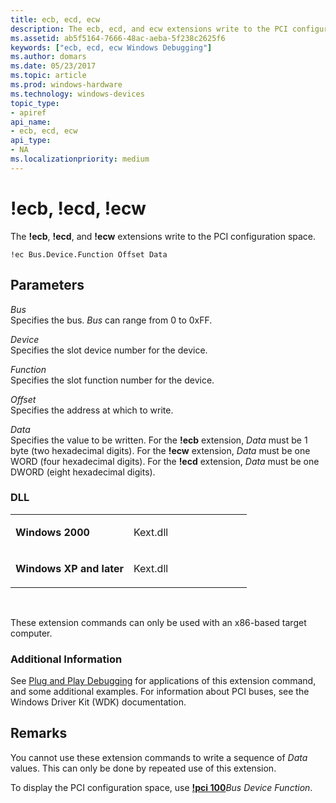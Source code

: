 ```yaml
---
title: ecb, ecd, ecw
description: The ecb, ecd, and ecw extensions write to the PCI configuration space.
ms.assetid: ab5f5164-7666-48ac-aeba-5f238c2625f6
keywords: ["ecb, ecd, ecw Windows Debugging"]
ms.author: domars
ms.date: 05/23/2017
ms.topic: article
ms.prod: windows-hardware
ms.technology: windows-devices
topic_type:
- apiref
api_name:
- ecb, ecd, ecw
api_type:
- NA
ms.localizationpriority: medium
---
```


# !ecb, !ecd, !ecw


The **!ecb**, **!ecd**, and **!ecw** extensions write to the PCI configuration space.

```
!ec Bus.Device.Function Offset Data 
```

## <span id="ddk__ec__dbg"></span><span id="DDK__EC__DBG"></span>Parameters


<span id="_______Bus______"></span><span id="_______bus______"></span><span id="_______BUS______"></span> *Bus*   
Specifies the bus. *Bus* can range from 0 to 0xFF.

<span id="_______Device______"></span><span id="_______device______"></span><span id="_______DEVICE______"></span> *Device*   
Specifies the slot device number for the device.

<span id="_______Function______"></span><span id="_______function______"></span><span id="_______FUNCTION______"></span> *Function*   
Specifies the slot function number for the device.

<span id="_______Offset______"></span><span id="_______offset______"></span><span id="_______OFFSET______"></span> *Offset*   
Specifies the address at which to write.

<span id="_______Data______"></span><span id="_______data______"></span><span id="_______DATA______"></span> *Data*   
Specifies the value to be written. For the **!ecb** extension, *Data* must be 1 byte (two hexadecimal digits). For the **!ecw** extension, *Data* must be one WORD (four hexadecimal digits). For the **!ecd** extension, *Data* must be one DWORD (eight hexadecimal digits).

### <span id="DLL"></span><span id="dll"></span>DLL

<table>
<colgroup>
<col width="50%" />
<col width="50%" />
</colgroup>
<tbody>
<tr class="odd">
<td align="left"><p><strong>Windows 2000</strong></p></td>
<td align="left"><p>Kext.dll</p></td>
</tr>
<tr class="even">
<td align="left"><p><strong>Windows XP and later</strong></p></td>
<td align="left"><p>Kext.dll</p></td>
</tr>
</tbody>
</table>

 

These extension commands can only be used with an x86-based target computer.

### <span id="Additional_Information"></span><span id="additional_information"></span><span id="ADDITIONAL_INFORMATION"></span>Additional Information

See [Plug and Play Debugging](plug-and-play-debugging.md) for applications of this extension command, and some additional examples. For information about PCI buses, see the Windows Driver Kit (WDK) documentation.

Remarks
-------

You cannot use these extension commands to write a sequence of *Data* values. This can only be done by repeated use of this extension.

To display the PCI configuration space, use [**!pci 100**](-pci.md)*Bus Device Function*.

 

 





